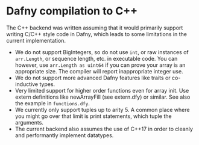 <p></p> <!-- avoids duplicate title -->

# Dafny compilation to C++

The C++ backend was written assuming that it would primarily support writing
C/C++ style code in Dafny, which leads to some limitations in the current
implementation.

- We do not support BigIntegers, so do not use `int`, or raw instances of
  `arr.Length`, or sequence length, etc. in executable code.  You can however,
  use `arr.Length as uint64` if you can prove your array is an appropriate
  size.  The compiler will report inappropriate integer use.
- We do not support more advanced Dafny features like traits or co-inductive
  types.
- Very limited support for higher order functions even for array init.  Use
  extern definitions like newArrayFill (see extern.dfy) or similar.  See also
  the example in `functions.dfy`.
- We currently only support tuples up to arity 5.  A common place where you
  might go over that limit is print statements, which tuple the arguments.
- The current backend also assumes the use of C++17 in order to cleanly and
  performantly implement datatypes.

